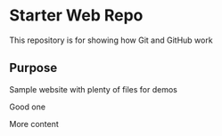 # Starter Web Repo

This repository is for showing how Git and GitHub work

## Purpose

Sample website with plenty of files for demos

Good one

More content